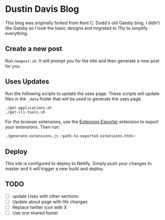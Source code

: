 # Dustin Davis Blog

This blog was originally forked from Kent C. Dodd's old Gatsby blog. I didn't like Gatsby so I took the basic designs
and migrated to 11ty to simplify everything.

## Create a new post

Run `newpost.sh`. It will prompt you for the title and then generate a new post for you.

## Uses Updates

Run the following scripts to update the uses page. These scripts will update files in the `_data` folder that will be
used to generate the uses page.

```bash
./get-applications.sh
./get-cli-tools.sh
```

For the browser extensions, use the
[Extension Exporter](https://chromewebstore.google.com/detail/extension-exporter/doikmfpjbcjjimnbablebijofdbgfepb)
extension to export your extensions. Then run:

```bash
./generate-extensions.js <path-to-exported-extensions.html>
```

## Deploy

This site is configured to deploy to Netlify. Simply push your changes to master and it will trigger a new build and
deploy.

## TODO

- [ ] update Uses with other sections
- [ ] Update about page with life changes
- [ ] Replace twitter icon with X
- [ ] Use one shared footer
